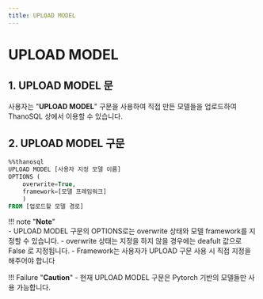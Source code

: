 ```yaml
---
title: UPLOAD MODEL
---
```


# __UPLOAD MODEL__

## __1. UPLOAD MODEL 문__

사용자는 "__UPLOAD MODEL__" 구문을 사용하여 직접 만든 모델들을 업로드하여 ThanoSQL 상에서 이용할 수 있습니다. 

## __2. UPLOAD MODEL 구문__
```sql
%%thanosql
UPLOAD MODEL [사용자 지정 모델 이름] 
OPTIONS (
    overwrite=True, 
    framework=[모델 프레임워크]
    ) 
FROM [업로드할 모델 경로]
```

!!! note "__Note__"     
    - UPLOAD MODEL 구문의 OPTIONS로는 overwrite 상태와 모델 framework를 지정할 수 있습니다. 
    - overwrite 상태는 지정을 하지 않을 경우에는 deafult 값으로 False 로 지정됩니다. 
    - Framework는 사용자가 UPLOAD 구문 사용 시 직접 지정을 해주어야 합니다 

!!! Failure "__Caution__"
    - 현재 UPLOAD MODEL 구문은 Pytorch 기반의 모델들만 사용 가능합니다. 
